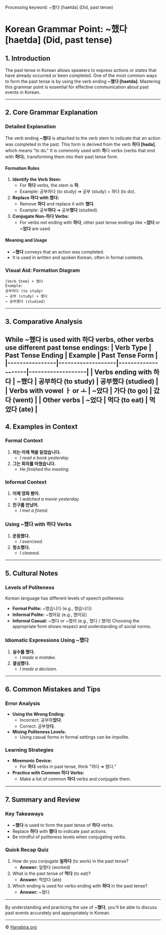 Processing keyword: ~했다 [haetda] (Did, past tense)
# Korean Grammar Point: ~했다 [haetda] (Did, past tense)

## 1. Introduction
The past tense in Korean allows speakers to express actions or states that have already occurred or been completed. One of the most common ways to form the past tense is by using the verb ending **~했다 [haetda]**. Mastering this grammar point is essential for effective communication about past events in Korean.

---
## 2. Core Grammar Explanation
### Detailed Explanation
The verb ending **~했다** is attached to the verb stem to indicate that an action was completed in the past. This form is derived from the verb **하다 [hada]**, which means "to do." It is commonly used with **하**다 verbs (verbs that end with **하다**), transforming them into their past tense form.
#### Formation Rules
1. **Identify the Verb Stem:**
   - For **하다** verbs, the stem is **하**.
   - Example: 공부하다 (to study) ➔ 공부 (study) + 하다 (to do).
2. **Replace 하다 with 했다:**
   - Remove **하다** and replace it with **했다**.
   - Example: 공부**하다** ➔ 공부**했다** (studied).
3. **Conjugate Non-하다 Verbs:**
   - For verbs not ending with **하다**, other past tense endings like **~았다** or **~었다** are used.
#### Meaning and Usage
- **~했다** conveys that an action was completed.
- It is used in written and spoken Korean, often in formal contexts.
### Visual Aid: Formation Diagram
```
[Verb Stem] + 했다
Example:
공부하다 (to study)
→ 공부 (study) + 했다
→ 공부했다 (studied)
```
---
## 3. Comparative Analysis
While **~했다** is used with **하다** verbs, other verbs use different past tense endings:
| Verb Type      | Past Tense Ending | Example            | Past Tense Form   |
|----------------|-------------------|--------------------|-------------------|
| Verbs ending with **하다** | ~했다            | 공부하다 (to study) | 공부했다 (studied) |
| Verbs with vowel **ㅏ** or **ㅗ** | ~았다            | 가다 (to go)       | 갔다 (went)        |
| Other verbs     | ~었다            | 먹다 (to eat)      | 먹었다 (ate)       |
---
## 4. Examples in Context
### Formal Context
1. **저는 어제 책을 읽었습니다.**
   - *I read a book yesterday.*
2. **그는 회의를 마쳤습니다.**
   - *He finished the meeting.*
### Informal Context
1. **어제 영화 봤어.**
   - *I watched a movie yesterday.*
2. **친구를 만났어.**
   - *I met a friend.*
### Using **~했다** with 하다 Verbs
1. **운동했다.**
   - *I exercised.*
2. **청소했다.**
   - *I cleaned.*
---
## 5. Cultural Notes
### Levels of Politeness
Korean language has different levels of speech politeness:
- **Formal Polite:** ~했습니다 (e.g., 했습니다)
- **Informal Polite:** ~했어요 (e.g., 했어요)
- **Informal Casual:** ~했다 or ~했어 (e.g., 했다 / 했어)
Choosing the appropriate form shows respect and understanding of social norms.
### Idiomatic Expressions Using **~했다**
1. **실수를 했다.**
   - *I made a mistake.*
2. **결심했다.**
   - *I made a decision.*
---
## 6. Common Mistakes and Tips
### Error Analysis
- **Using the Wrong Ending:**
  - Incorrect: 공부하**았다**.
  - Correct: 공부했**다**.
- **Mixing Politeness Levels:**
  - Using casual forms in formal settings can be impolite.
### Learning Strategies
- **Mnemonic Device:**
  - For **하다** verbs in past tense, think "하다 ➔ 했다."
- **Practice with Common **하다** Verbs:**
  - Make a list of common **하다** verbs and conjugate them.
---
## 7. Summary and Review
### Key Takeaways
- **~했다** is used to form the past tense of **하다** verbs.
- Replace **하다** with **했다** to indicate past actions.
- Be mindful of politeness levels when conjugating verbs.
### Quick Recap Quiz
1. How do you conjugate **일하다** (to work) in the past tense?
   - **Answer:** 일했다 (worked)
2. What is the past tense of **먹다** (to eat)?
   - **Answer:** 먹었다 (ate)
3. Which ending is used for verbs ending with **하다** in the past tense?
   - **Answer:** ~했다
---
By understanding and practicing the use of **~했다**, you'll be able to discuss past events accurately and appropriately in Korean.

---
© [Hanabira.org](https://hanabira.org)
